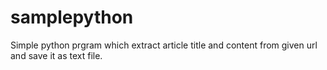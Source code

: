 # samplepython

Simple python prgram which extract article title and content from given url and save it as text file.
